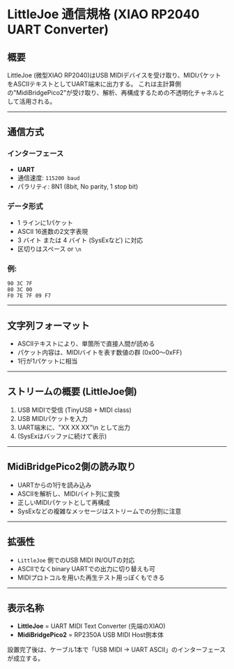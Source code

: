 # LittleJoe 通信規格 (XIAO RP2040 UART Converter)

## 概要

LittleJoe (微型XIAO RP2040)はUSB MIDIデバイスを受け取り、MIDIパケットをASCIIテキストとしてUART端末に出力する。
これは主計算側の"MidiBridgePico2"が受け取り、解析、再構成するための不透明化チャネルとして活用される。

---

## 通信方式

### インターフェース

* **UART**
* 通信速度: `115200 baud`
* パラリティ: 8N1 (8bit, No parity, 1 stop bit)

### データ形式

* 1 ラインに1パケット
* ASCII 16進数の2文字表現
* 3 バイト または 4 バイト (SysExなど) に対応
* 区切りはスペース or `\n`

### 例:

```
90 3C 7F
80 3C 00
F0 7E 7F 09 F7
```

---

## 文字列フォーマット

* ASCIIテキストにより、単箇所で直接人間が読める
* パケット内容は、MIDIバイトを表す数値の群 (0x00〜0xFF)
* 1行が1パケットに相当

---

## ストリームの概要 (LittleJoe側)

1. USB MIDIで受信 (TinyUSB + MIDI class)
2. USB MIDIパケットを入力
3. UART端末に、"XX XX XX"\n として出力
4. (SysExはバッファに続けて表示)

---

## MidiBridgePico2側の読み取り

* UARTからの1行を読み込み
* ASCIIを解析し、MIDIバイト列に変換
* 正しいMIDIパケットとして再構成
* SysExなどの複雑なメッセージはストリームでの分割に注意

---

## 拡張性

* `LittleJoe` 側でのUSB MIDI IN/OUTの対応
* ASCIIでなくbinary UARTでの出力に切り替えも可
* MIDIプロトコルを用いた再生テスト用っぽくもできる

---

## 表示名称

* **LittleJoe** = UART MIDI Text Converter (先端のXIAO)
* **MidiBridgePico2** = RP2350A USB MIDI Host側本体

設置完了後は、ケーブル1本で「USB MIDI → UART ASCII」のインターフェースが成立する。